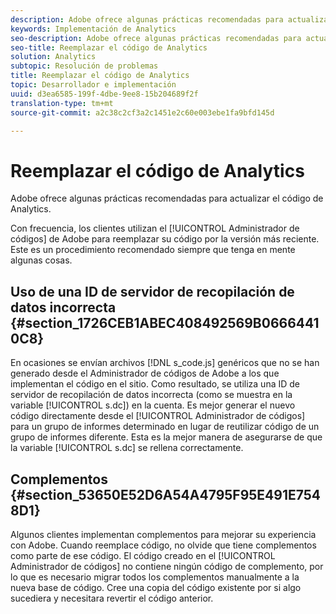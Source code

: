 ```yaml
---
description: Adobe ofrece algunas prácticas recomendadas para actualizar el código de Analytics.
keywords: Implementación de Analytics
seo-description: Adobe ofrece algunas prácticas recomendadas para actualizar el código de Analytics.
seo-title: Reemplazar el código de Analytics
solution: Analytics
subtopic: Resolución de problemas
title: Reemplazar el código de Analytics
topic: Desarrollador e implementación
uuid: d3ea6585-199f-4dbe-9ee8-15b204689f2f
translation-type: tm+mt
source-git-commit: a2c38c2cf3a2c1451e2c60e003ebe1fa9bfd145d

---
```



# Reemplazar el código de Analytics

Adobe ofrece algunas prácticas recomendadas para actualizar el código de Analytics.

Con frecuencia, los clientes utilizan el [!UICONTROL Administrador de códigos] de Adobe para reemplazar su código por la versión más reciente. Este es un procedimiento recomendado siempre que tenga en mente algunas cosas.

## Uso de una ID de servidor de recopilación de datos incorrecta {#section_1726CEB1ABEC408492569B06664410C8}

En ocasiones se envían archivos [!DNL s_code.js] genéricos que no se han generado desde el Administrador de códigos de Adobe a los que implementan el código en el sitio. Como resultado, se utiliza una ID de servidor de recopilación de datos incorrecta (como se muestra en la variable [!UICONTROL s.dc]) en la cuenta. Es mejor generar el nuevo código directamente desde el [!UICONTROL Administrador de códigos] para un grupo de informes determinado en lugar de reutilizar código de un grupo de informes diferente. Esta es la mejor manera de asegurarse de que la variable [!UICONTROL s.dc] se rellena correctamente.

## Complementos {#section_53650E52D6A54A4795F95E491E7548D1}

Algunos clientes implementan complementos para mejorar su experiencia con Adobe. Cuando reemplace código, no olvide que tiene complementos como parte de ese código. El código creado en el [!UICONTROL Administrador de códigos] no contiene ningún código de complemento, por lo que es necesario migrar todos los complementos manualmente a la nueva base de código. Cree una copia del código existente por si algo sucediera y necesitara revertir el código anterior.
